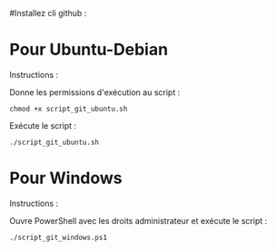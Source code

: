 ﻿#Installez cli github :

# Pour Ubuntu-Debian

Instructions :

  Donne les permissions d'exécution au script :

    chmod +x script_git_ubuntu.sh

  Exécute le script :


    ./script_git_ubuntu.sh


# Pour Windows

Instructions :

  Ouvre PowerShell avec les droits administrateur et exécute le script :

    ./script_git_windows.ps1
